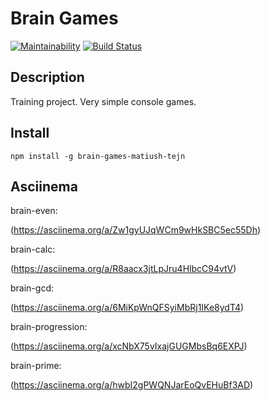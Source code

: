 # Brain Games

[![Maintainability](https://api.codeclimate.com/v1/badges/bb6e51c9cff47c91d2a7/maintainability)](https://codeclimate.com/github/matiush-tejn/backend-project-lvl1/maintainability)
[![Build Status](https://travis-ci.org/matiush-tejn/backend-project-lvl1.svg?branch=master)](https://travis-ci.org/matiush-tejn/backend-project-lvl1)

## Description

Training project. Very simple console games.

## Install

`npm install -g brain-games-matiush-tejn`

## Asciinema

brain-even:

(https://asciinema.org/a/Zw1gyUJqWCm9wHkSBC5ec55Dh)

brain-calc:

(https://asciinema.org/a/R8aacx3jtLpJru4HlbcC94vtV)

brain-gcd:

(https://asciinema.org/a/6MiKpWnQFSyiMbRj1IKe8ydT4)

brain-progression:

(https://asciinema.org/a/xcNbX75vIxajGUGMbsBq6EXPJ)

brain-prime:

(https://asciinema.org/a/hwbI2gPWQNJarEoQvEHuBf3AD)
